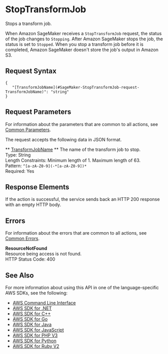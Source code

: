 # StopTransformJob<a name="API_StopTransformJob"></a>

Stops a transform job\.

When Amazon SageMaker receives a `StopTransformJob` request, the status of the job changes to `Stopping`\. After Amazon SageMaker stops the job, the status is set to `Stopped`\. When you stop a transform job before it is completed, Amazon SageMaker doesn't store the job's output in Amazon S3\.

## Request Syntax<a name="API_StopTransformJob_RequestSyntax"></a>

```
{
   "[TransformJobName](#SageMaker-StopTransformJob-request-TransformJobName)": "string"
}
```

## Request Parameters<a name="API_StopTransformJob_RequestParameters"></a>

For information about the parameters that are common to all actions, see [Common Parameters](CommonParameters.md)\.

The request accepts the following data in JSON format\.

 ** [TransformJobName](#API_StopTransformJob_RequestSyntax) **   <a name="SageMaker-StopTransformJob-request-TransformJobName"></a>
The name of the transform job to stop\.  
Type: String  
Length Constraints: Minimum length of 1\. Maximum length of 63\.  
Pattern: `^[a-zA-Z0-9](-*[a-zA-Z0-9])*`   
Required: Yes

## Response Elements<a name="API_StopTransformJob_ResponseElements"></a>

If the action is successful, the service sends back an HTTP 200 response with an empty HTTP body\.

## Errors<a name="API_StopTransformJob_Errors"></a>

For information about the errors that are common to all actions, see [Common Errors](CommonErrors.md)\.

 **ResourceNotFound**   
Resource being access is not found\.  
HTTP Status Code: 400

## See Also<a name="API_StopTransformJob_SeeAlso"></a>

For more information about using this API in one of the language\-specific AWS SDKs, see the following:
+  [AWS Command Line Interface](https://docs.aws.amazon.com/goto/aws-cli/sagemaker-2017-07-24/StopTransformJob) 
+  [AWS SDK for \.NET](https://docs.aws.amazon.com/goto/DotNetSDKV3/sagemaker-2017-07-24/StopTransformJob) 
+  [AWS SDK for C\+\+](https://docs.aws.amazon.com/goto/SdkForCpp/sagemaker-2017-07-24/StopTransformJob) 
+  [AWS SDK for Go](https://docs.aws.amazon.com/goto/SdkForGoV1/sagemaker-2017-07-24/StopTransformJob) 
+  [AWS SDK for Java](https://docs.aws.amazon.com/goto/SdkForJava/sagemaker-2017-07-24/StopTransformJob) 
+  [AWS SDK for JavaScript](https://docs.aws.amazon.com/goto/AWSJavaScriptSDK/sagemaker-2017-07-24/StopTransformJob) 
+  [AWS SDK for PHP V3](https://docs.aws.amazon.com/goto/SdkForPHPV3/sagemaker-2017-07-24/StopTransformJob) 
+  [AWS SDK for Python](https://docs.aws.amazon.com/goto/boto3/sagemaker-2017-07-24/StopTransformJob) 
+  [AWS SDK for Ruby V2](https://docs.aws.amazon.com/goto/SdkForRubyV2/sagemaker-2017-07-24/StopTransformJob) 